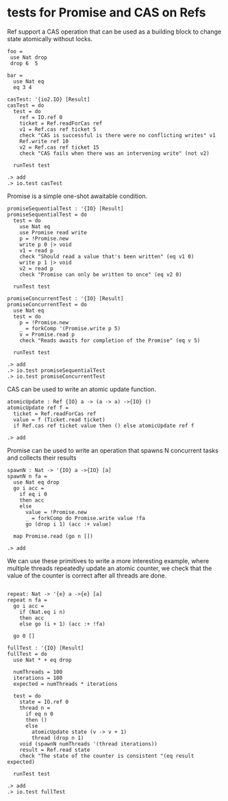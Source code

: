 # tests for Promise and CAS on Refs

Ref support a CAS operation that can be used as a building block to
change state atomically without locks.

```unison
foo =
 use Nat drop
 drop 6  5

bar =
  use Nat eq
  eq 3 4
```

```unison
casTest: '{io2.IO} [Result]
casTest = do
  test = do
    ref = IO.ref 0
    ticket = Ref.readForCas ref
    v1 = Ref.cas ref ticket 5
    check "CAS is successful is there were no conflicting writes" v1
    Ref.write ref 10
    v2 = Ref.cas ref ticket 15
    check "CAS fails when there was an intervening write" (not v2)

  runTest test
```

```ucm
.> add
.> io.test casTest
```

Promise is a simple one-shot awaitable condition.

```unison
promiseSequentialTest : '{IO} [Result]
promiseSequentialTest = do
  test = do
    use Nat eq
    use Promise read write
    p = !Promise.new
    write p 0 |> void
    v1 = read p
    check "Should read a value that's been written" (eq v1 0)
    write p 1 |> void
    v2 = read p
    check "Promise can only be written to once" (eq v2 0)

  runTest test

promiseConcurrentTest : '{IO} [Result]
promiseConcurrentTest = do
  use Nat eq
  test = do
    p = !Promise.new
    _ = forkComp '(Promise.write p 5)
    v = Promise.read p
    check "Reads awaits for completion of the Promise" (eq v 5)

  runTest test
```

```ucm
.> add
.> io.test promiseSequentialTest
.> io.test promiseConcurrentTest
```

CAS can be used to write an atomic update function.

```unison
atomicUpdate : Ref {IO} a -> (a -> a) ->{IO} ()
atomicUpdate ref f =
  ticket = Ref.readForCas ref
  value = f (Ticket.read ticket)
  if Ref.cas ref ticket value then () else atomicUpdate ref f
```

```ucm
.> add
```

Promise can be used to write an operation that spawns N concurrent
tasks and collects their results

```unison
spawnN : Nat -> '{IO} a ->{IO} [a]
spawnN n fa =
  use Nat eq drop
  go i acc =
    if eq i 0
    then acc
    else
      value = !Promise.new
      _ = forkComp do Promise.write value !fa
      go (drop i 1) (acc :+ value)

  map Promise.read (go n [])
```
```ucm
.> add
```

We can use these primitives to write a more interesting example, where
multiple threads repeatedly update an atomic counter, we check that
the value of the counter is correct after all threads are done.

```unison

repeat: Nat -> '{e} a ->{e} [a]
repeat n fa =
  go i acc =
    if (Nat.eq i n)
    then acc
    else go (i + 1) (acc :+ !fa)

  go 0 []

fullTest : '{IO} [Result]
fullTest = do
  use Nat * + eq drop
  
  numThreads = 100
  iterations = 100
  expected = numThreads * iterations

  test = do
    state = IO.ref 0
    thread n =
      if eq n 0
      then ()
      else 
        atomicUpdate state (v -> v + 1)
        thread (drop n 1)
    void (spawnN numThreads '(thread iterations))
    result = Ref.read state
    check "The state of the counter is consistent "(eq result expected)
      
  runTest test
```

```ucm
.> add
.> io.test fullTest
```
